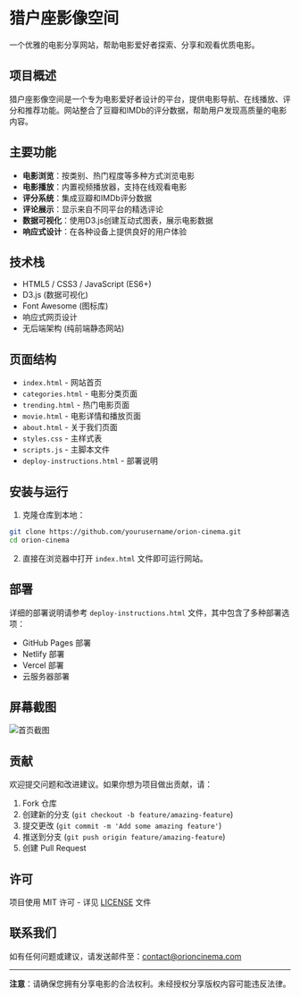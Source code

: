 # 猎户座影像空间

一个优雅的电影分享网站，帮助电影爱好者探索、分享和观看优质电影。

## 项目概述

猎户座影像空间是一个专为电影爱好者设计的平台，提供电影导航、在线播放、评分和推荐功能。网站整合了豆瓣和IMDb的评分数据，帮助用户发现高质量的电影内容。

## 主要功能

- **电影浏览**：按类别、热门程度等多种方式浏览电影
- **电影播放**：内置视频播放器，支持在线观看电影
- **评分系统**：集成豆瓣和IMDb评分数据
- **评论展示**：显示来自不同平台的精选评论
- **数据可视化**：使用D3.js创建互动式图表，展示电影数据
- **响应式设计**：在各种设备上提供良好的用户体验

## 技术栈

- HTML5 / CSS3 / JavaScript (ES6+)
- D3.js (数据可视化)
- Font Awesome (图标库)
- 响应式网页设计
- 无后端架构 (纯前端静态网站)

## 页面结构

- `index.html` - 网站首页
- `categories.html` - 电影分类页面
- `trending.html` - 热门电影页面
- `movie.html` - 电影详情和播放页面
- `about.html` - 关于我们页面
- `styles.css` - 主样式表
- `scripts.js` - 主脚本文件
- `deploy-instructions.html` - 部署说明

## 安装与运行

1. 克隆仓库到本地：

```bash
git clone https://github.com/yourusername/orion-cinema.git
cd orion-cinema
```

2. 直接在浏览器中打开 `index.html` 文件即可运行网站。

## 部署

详细的部署说明请参考 `deploy-instructions.html` 文件，其中包含了多种部署选项：

- GitHub Pages 部署
- Netlify 部署
- Vercel 部署
- 云服务器部署

## 屏幕截图

![首页截图](screenshot-home.jpg)

## 贡献

欢迎提交问题和改进建议。如果你想为项目做出贡献，请：

1. Fork 仓库
2. 创建新的分支 (`git checkout -b feature/amazing-feature`)
3. 提交更改 (`git commit -m 'Add some amazing feature'`)
4. 推送到分支 (`git push origin feature/amazing-feature`)
5. 创建 Pull Request

## 许可

项目使用 MIT 许可 - 详见 [LICENSE](LICENSE) 文件

## 联系我们

如有任何问题或建议，请发送邮件至：contact@orioncinema.com

---

**注意**：请确保您拥有分享电影的合法权利。未经授权分享版权内容可能违反法律。
